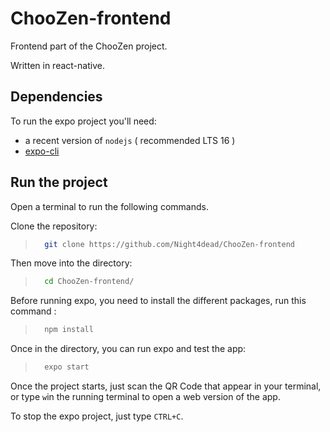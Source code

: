 # ChooZen-frontend

Frontend part of the ChooZen project.

Written in react-native.

## Dependencies 

To run the expo project you'll need:
- a recent version of `nodejs` ( recommended LTS 16 )
- [expo-cli](https://docs.expo.dev/workflow/expo-cli/) 

## Run the project

Open a terminal to run the following commands.

Clone the repository: 
> ```bash
>   git clone https://github.com/Night4dead/ChooZen-frontend
>```

Then move into the directory:
>```bash
>   cd ChooZen-frontend/
>```

Before running expo, you need to install the different packages, run this command :
>```bash
>   npm install
>```

Once in the directory, you can run expo and test the app:
>```bash
>   expo start
>```

Once the project starts, just scan the QR Code that appear in your terminal, or type `w`in the running terminal to open a web version of the app.

To stop the expo project, just type `CTRL+C`.
